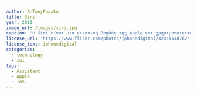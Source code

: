 ```yaml
---
author: AnTonyPapako
title: Siri
year: 2011
image_url: /images/siri.jpg
caption: 'Η Siri είναι μια εικονική βοηθός της Apple και χρησιμοποιείται σε λειτουργικά συστήματα iOS. Η λειτουργία της αποσκοπεί σε απαντήση ερωτήσεων των χρηστών και δίνει συμβουλές, καθώς προσαρμόζεται στον τρόπο ομιλίας του εκάστοτε χρήστη και στις προτιμήσεις του.'
license_url: 'https://www.flickr.com/photos/iphonedigital/32445548762'
license_text: iphonedigital
categories:
  - technology
  - iui
tags:
  - Assistant
  - Apple
  - iOS
---
```

